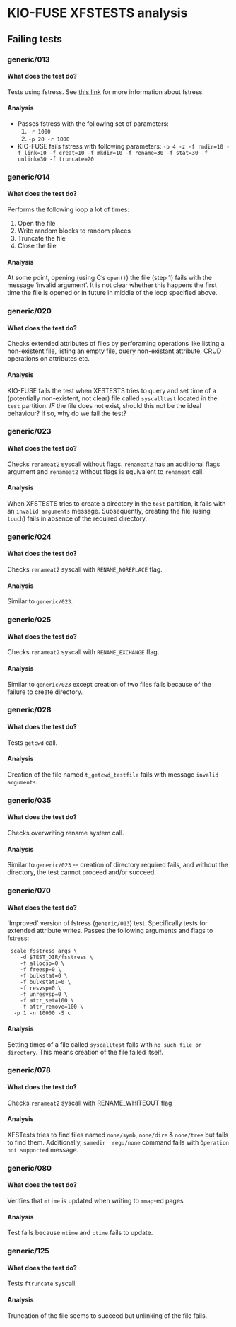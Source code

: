 # KIO-FUSE XFSTESTS analysis

## Failing tests

### generic/013

#### What does the test do? 

Tests using fstress. See [this link](https://www2.cs.duke.edu/ari/fstress/) for more information about fstress.

#### Analysis

- Passes fstress with the following set of parameters: 
  1. `-r 1000`
  2. `-p 20 -r 1000`
- KIO-FUSE fails fstress with following parameters: `-p 4 -z -f rmdir=10 -f link=10 -f creat=10 -f mkdir=10 -f rename=30 -f stat=30 -f unlink=30 -f truncate=20`

### generic/014

#### What does the test do? 

Performs the following loop a lot of times:
1. Open the file
2. Write random blocks to random places
3. Truncate the file
4. Close the file


#### Analysis

At some point, opening (using C’s `open()`) the file (step 1) fails with the message ‘invalid argument’. It is not clear whether this happens the first time the file is opened or in future in middle of the loop specified above.


### generic/020

#### What does the test do? 

Checks extended attributes of files by perforaming operations like listing a non-existent file, listing an empty file, query non-existant attribute, CRUD operations on attributes etc.

#### Analysis

KIO-FUSE fails the test when XFSTESTS tries to query and set time of a (potentially non-existent, not clear) file called `syscalltest` located in the `test` partition. *IF* the file does not exist, should this not be the ideal behaviour? If so, why do we fail the test?

### generic/023

#### What does the test do? 

Checks `renameat2` syscall without flags. `renameat2` has an additional flags argument and `renameat2` without flags is equivalent to `renameat` call.

#### Analysis

When XFSTESTS tries to create a directory in the `test` partition, it fails with an `invalid arguments` message. Subsequently, creating the file (using `touch`) fails in absence of the required directory.

### generic/024

#### What does the test do? 

Checks `renameat2` syscall with `RENAME_NOREPLACE` flag.

#### Analysis

Similar to `generic/023`.

### generic/025

#### What does the test do? 

Checks `renameat2` syscall with `RENAME_EXCHANGE` flag.

#### Analysis

Similar to `generic/023` except creation of two files fails because of the failure to create directory.

### generic/028

#### What does the test do? 

Tests `getcwd` call.

#### Analysis

Creation of the file named `t_getcwd_testfile` fails with message `invalid arguments`.


### generic/035

#### What does the test do? 

Checks overwriting rename system call.

#### Analysis

Similar to `generic/023` -- creation of directory required fails, and without the directory, the test cannot proceed and/or succeed.


### generic/070

#### What does the test do? 

'Improved' version of fstress (`generic/013`) test. Specifically tests for extended attribute writes. Passes the following arguments and flags to fstress:
```
_scale_fsstress_args \
	-d $TEST_DIR/fsstress \
	-f allocsp=0 \
	-f freesp=0 \
	-f bulkstat=0 \
	-f bulkstat1=0 \
	-f resvsp=0 \
	-f unresvsp=0 \
	-f attr_set=100 \
	-f attr_remove=100 \
  -p 1 -n 10000 -S c
```

#### Analysis

Setting times of a file called `syscalltest` fails with `no such file or directory`. This means creation of the file failed itself.

### generic/078

#### What does the test do? 

Checks `renameat2` syscall with RENAME_WHITEOUT flag

#### Analysis

XFSTests tries to find files named `none/symb`, `none/dire` & `none/tree` but fails to find them. Additionally, `samedir  regu/none` command fails with `Operation not supported` message.

### generic/080

#### What does the test do? 

Verifies that `mtime` is updated when writing to `mmap`-ed pages

#### Analysis

Test fails because `mtime` and `ctime` fails to update.

### generic/125

#### What does the test do? 

Tests `ftruncate` syscall.

#### Analysis

Truncation of the file seems to succeed but unlinking of the file fails. 
